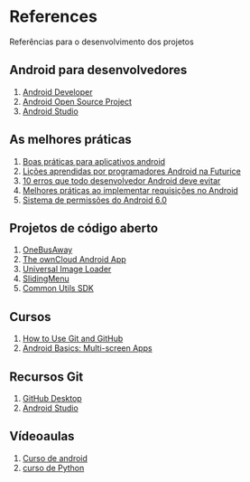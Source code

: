 ﻿# References
Referências para o desenvolvimento dos projetos

## Android para desenvolvedores 
1. [Android Developer](https://developer.android.com/)
2. [Android Open Source Project](http://source.android.com/)
3. [Android Studio](https://developer.android.com/studio/)

## As melhores práticas
1. [Boas práticas para aplicativos android](http://pt.slideshare.net/JulianaAkemi2/boas-praticas-para-aplicativos-android)
2. [Lições aprendidas por programadores Android na Futurice](https://github.com/futurice/android-best-practices/blob/master/translations/Portuguese/README.pt.md)
2. [10 erros que todo desenvolvedor Android deve evitar](https://tasafo.wordpress.com/2015/04/13/10-erros-que-todo-desenvolvedor-android-deve-evitar/)
3. [Melhores práticas ao implementar requisições no Android](http://pt.stackoverflow.com/questions/81976/melhores-pr%C3%A1ticas-ao-implementar-requisi%C3%A7%C3%B5es-no-android)
4. [Sistema de permissões do Android 6.0](http://ricardolecheta.com.br/?p=560)

## Projetos de código aberto
1. [OneBusAway](https://github.com/OneBusAway/onebusaway-android)
2. [The ownCloud Android App](https://github.com/owncloud/android)
3. [Universal Image Loader](https://github.com/nostra13/Android-Universal-Image-Loader)
4. [SlidingMenu](https://github.com/jfeinstein10/SlidingMenu)
5. [Common Utils SDK](https://github.com/CommonUtils/android)

## Cursos

1. [How to Use Git and GitHub](https://www.udacity.com/course/how-to-use-git-and-github--ud775)
2. [Android Basics: Multi-screen Apps](https://www.udacity.com/course/android-basics-multi-screen-apps--ud839)

## Recursos Git

1. [GitHub Desktop](https://desktop.github.com/)
2. [Android Studio](https://developer.android.com/studio/index.html)

## Vídeoaulas

1. [Curso de android]()
2. [curso de Python](https://www.youtube.com/watch?v=j94IGZmwtYI)